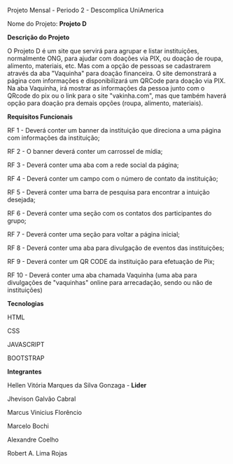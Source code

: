 Projeto Mensal - Periodo 2 - Descomplica UniAmerica

Nome do Projeto: **Projeto D**

**Descrição do Projeto**

O Projeto D é um site que servirá para agrupar e listar instituições, normalmente ONG, para ajudar com doações via PIX, ou doação de roupa, alimento, materiais, etc.
Mas com a opção de pessoas se cadastrarem através da aba "Vaquinha" para doação financeira. 
O site demonstrará a página com informações e disponibilizará um QRCode para doação via PIX. Na aba Vaquinha, irá mostrar as informações da pessoa junto com o QRcode do pix ou o link para o site "vakinha.com", mas que também haverá opção para doação pra demais opções (roupa, alimento, materiais).


**Requisitos Funcionais**

RF 1 - Deverá conter um banner da instituição que direciona a uma página com informações da 
instituição;

RF 2 - O banner deverá conter um carrossel de mídia;

RF 3 - Deverá conter uma aba com a rede social da página;

RF 4 - Deverá conter um campo com o número de contato da instituição;

RF 5 - Deverá conter uma barra de pesquisa para encontrar a intuição desejada;

RF 6 - Deverá conter uma seção com os contatos dos participantes do grupo;

RF 7 - Deverá conter uma seção para voltar a página inicial;

RF 8 - Deverá conter uma aba para divulgação de eventos das instituições;

RF 9 - Deverá conter um QR CODE da instituição para efetuação de Pix;

RF 10 - Deverá conter uma aba chamada Vaquinha (uma aba para divulgações de "vaquinhas" 
online para arrecadação, sendo ou não de instituições)

**Tecnologias**

HTML

CSS

JAVASCRIPT

BOOTSTRAP

**Integrantes**

Hellen Vitória Marques da Silva Gonzaga - **Lider**

Jhevison Galvão Cabral 

Marcus Vinicius Florêncio 

Marcelo Bochi 

Alexandre Coelho 

Robert A. Lima Rojas